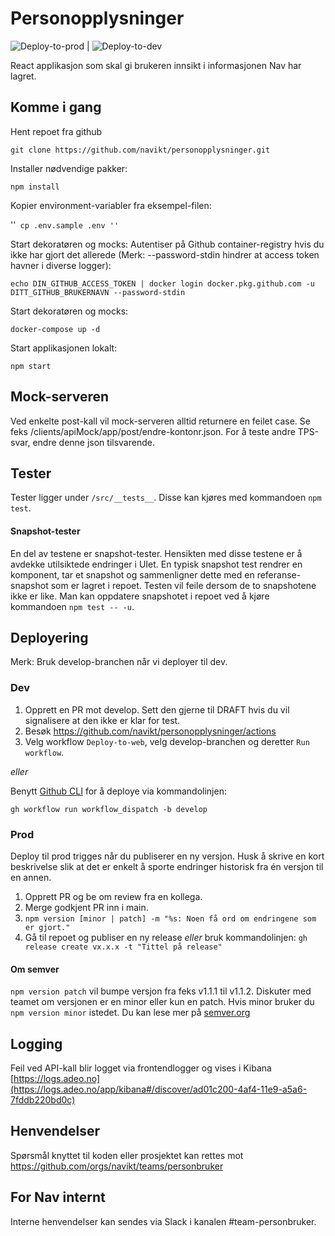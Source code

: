 # Personopplysninger

![Deploy-to-prod](https://github.com/navikt/personopplysninger/workflows/Deploy-to-prod/badge.svg) | ![Deploy-to-dev](https://github.com/navikt/personopplysninger/workflows/Deploy-to-dev/badge.svg)

React applikasjon som skal gi brukeren innsikt i informasjonen Nav har lagret.

## Komme i gang

Hent repoet fra github

`git clone https://github.com/navikt/personopplysninger.git`

Installer nødvendige pakker:

`npm install`

Kopier environment-variabler fra eksempel-filen:

''`
cp .env.sample .env
''`

Start dekoratøren og mocks:
Autentiser på Github container-registry hvis du ikke har gjort det allerede
(Merk: --password-stdin hindrer at access token havner i diverse logger):

`echo DIN_GITHUB_ACCESS_TOKEN | docker login docker.pkg.github.com -u DITT_GITHUB_BRUKERNAVN --password-stdin`

Start dekoratøren og mocks:

`docker-compose up -d`

Start applikasjonen lokalt:

`npm start`

## Mock-serveren

Ved enkelte post-kall vil mock-serveren alltid returnere en feilet case. Se feks
/clients/apiMock/app/post/endre-kontonr.json. For å teste andre TPS-svar, endre denne json tilsvarende.

## Tester

Tester ligger under `/src/__tests__`. Disse kan kjøres med kommandoen `npm test`.

#### Snapshot-tester

En del av testene er snapshot-tester. Hensikten med disse testene er å avdekke utilsiktede endringer i UIet. En typisk
snapshot test rendrer en komponent, tar et snapshot og sammenligner dette med en referanse-snapshot som er lagret i
repoet. Testen vil feile dersom de to snapshotene ikke er like. Man kan oppdatere snapshotet i repoet ved å kjøre
kommandoen `npm test -- -u`.

## Deployering

Merk: Bruk develop-branchen når vi deployer til dev.

### Dev

1. Opprett en PR mot develop. Sett den gjerne til DRAFT hvis du vil signalisere at den ikke er klar for test.
2. Besøk https://github.com/navikt/personopplysninger/actions
3. Velg workflow `Deploy-to-web`, velg develop-branchen og deretter `Run workflow`.

_eller_

Benytt [Github CLI](https://cli.github.com/) for å deploye via kommandolinjen:

`gh workflow run workflow_dispatch -b develop`

### Prod

Deploy til prod trigges når du publiserer en ny versjon. Husk å skrive en kort beskrivelse slik at det er enkelt å sporte endringer historisk fra én versjon til en annen.

1. Opprett PR og be om review fra en kollega.
2. Merge godkjent PR inn i main.
3. `npm version [minor | patch] -m "%s: Noen få ord om endringene som er gjort."`
4. Gå til repoet og publiser en ny release _eller_ bruk kommandolinjen: `gh release create vx.x.x -t "Tittel på release"`

#### Om semver

`npm version patch` vil bumpe versjon fra feks v1.1.1 til v1.1.2. Diskuter med teamet om versjonen er en minor eller kun en patch. Hvis minor bruker du `npm version minor` istedet. Du kan lese mer på [semver.org](https://semver.org/)

## Logging

Feil ved API-kall blir logget via frontendlogger og vises i Kibana<br>
[https://logs.adeo.no](https://logs.adeo.no/app/kibana#/discover/ad01c200-4af4-11e9-a5a6-7fddb220bd0c)

## Henvendelser

Spørsmål knyttet til koden eller prosjektet kan rettes mot https://github.com/orgs/navikt/teams/personbruker

## For Nav internt

Interne henvendelser kan sendes via Slack i kanalen #team-personbruker.
